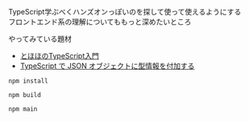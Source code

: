 TypeScript学ぶべくハンズオンっぽいのを探して使って使えるようにする  
フロントエンド系の理解についてももっと深めたいところ

やってみている題材

- [とほほのTypeScript入門](https://www.tohoho-web.com/ex/typescript.html)
- [TypeScript で JSON オブジェクトに型情報を付加する](https://maku.blog/p/2hr3eqx/)

```shell
npm install
```

```shell
npm build
```

```shell
npm main
```
